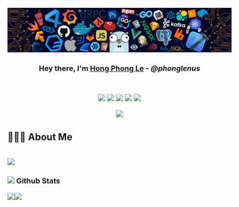 <p align="center"><img src="https://raw.githubusercontent.com/KevinPatel04/KevinPatel04/master/header.png"></p>

<h3 align="center">Hey there, I'm <a href="">Hong Phong Le</a> - <i>@phonglenus</i> </h3>

<br>
<p align="center">
<a href="mailto:hongphongle115@gmail.com"><img src="https://img.shields.io/badge/-Gmail-D14836?style=for-the-badge&logo=Gmail&logoColor=white"/></a>
<a href="#"><img src="https://img.shields.io/badge/Linkedin-%230077B5.svg?style=for-the-badge&logo=linkedin&logoColor=white"/></a>
<a href="#"><img src="https://img.shields.io/badge/-Facebook-3b5998?style=for-the-badge&logo=facebook&logoColor=white"/></a>
<a href="#"><img src="https://img.shields.io/badge/-Instagram-E4405F?style=for-the-badge&logo=Instagram&logoColor=white"/></a>
<a href="https://www.reddit.com/user/phonglh"><img src="https://img.shields.io/badge/Reddit-%23FF4500.svg?style=for-the-badge&logo=Reddit&logoColor=white"/></a>
<br>
<br>
 
<img src="https://user-images.githubusercontent.com/73097560/115834477-dbab4500-a447-11eb-908a-139a6edaec5c.gif"> 
 
<br>
<div>
    <h2>👨🏻‍💻 About Me</h2>
<br>
</div>

<img src="https://user-images.githubusercontent.com/73097560/115834477-dbab4500-a447-11eb-908a-139a6edaec5c.gif"> 
 
### <img src="https://media.giphy.com/media/cj87CxfRtrUifF3Ryk/giphy.gif" width="25px"> Github Stats
 
<a align="center" href="https://github.com/phonglenus">
  <img height="155em" src="https://github-readme-stats-eight-theta.vercel.app/api?username=phonglenus&show_icons=true&theme=algolia&include_all_commits=true&count_private=true" align="left">
 <img height="155em" src="https://github-readme-stats-eight-theta.vercel.app/api/top-langs/?username=phonglenus&layout=compact&langs_count=8&theme=algolia">
</a>
